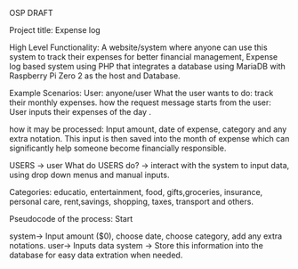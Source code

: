 OSP DRAFT

Project title: Expense log

High Level Functionality: A website/system where anyone can use this system to track their expenses for better financial management, Expense log based system using PHP that integrates a database using MariaDB with Raspberry Pi Zero 2 as the host and Database.

Example Scenarios:
User: anyone/user
What the user wants to do: track their monthly expenses.
how the request message starts from the user: User inputs their expenses of the day .

how it may be processed: Input amount, date of expense, category and any extra notation. This input is then saved into the month of expense which can significantly help someone become financially responsible.

USERS -> user
What do USERS do? -> interact with the system to input data, using drop down menus and manual inputs.

Categories: educatio, entertainment, food, gifts,groceries, insurance, personal care, rent,savings, shopping, taxes, transport and others.

Pseudocode of the process:
Start

system-> Input amount ($0), choose date, choose category, add any extra notations.
user-> Inputs data
system -> Store this information into the database for easy data extration when needed.


